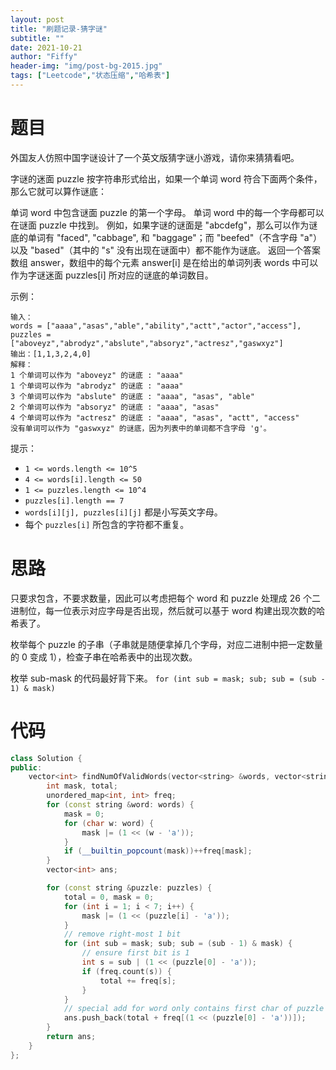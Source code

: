 ```yaml
---
layout: post
title: "刷题记录-猜字谜"
subtitle: ""
date: 2021-10-21
author: "Fiffy"
header-img: "img/post-bg-2015.jpg"
tags: ["Leetcode","状态压缩","哈希表"]
---
```


# 题目

外国友人仿照中国字谜设计了一个英文版猜字谜小游戏，请你来猜猜看吧。

字谜的迷面 puzzle 按字符串形式给出，如果一个单词 word 符合下面两个条件，那么它就可以算作谜底：

单词 word 中包含谜面 puzzle 的第一个字母。
单词 word 中的每一个字母都可以在谜面 puzzle 中找到。
例如，如果字谜的谜面是 "abcdefg"，那么可以作为谜底的单词有 "faced", "cabbage", 和 "baggage"；而 "beefed"（不含字母 "a"）以及 "based"（其中的 "s" 没有出现在谜面中）都不能作为谜底。
返回一个答案数组 answer，数组中的每个元素 answer[i] 是在给出的单词列表 words 中可以作为字谜迷面 puzzles[i] 所对应的谜底的单词数目。

 

示例：

```
输入：
words = ["aaaa","asas","able","ability","actt","actor","access"], 
puzzles = ["aboveyz","abrodyz","abslute","absoryz","actresz","gaswxyz"]
输出：[1,1,3,2,4,0]
解释：
1 个单词可以作为 "aboveyz" 的谜底 : "aaaa" 
1 个单词可以作为 "abrodyz" 的谜底 : "aaaa"
3 个单词可以作为 "abslute" 的谜底 : "aaaa", "asas", "able"
2 个单词可以作为 "absoryz" 的谜底 : "aaaa", "asas"
4 个单词可以作为 "actresz" 的谜底 : "aaaa", "asas", "actt", "access"
没有单词可以作为 "gaswxyz" 的谜底，因为列表中的单词都不含字母 'g'。
```


提示：

- `1 <= words.length <= 10^5`
- `4 <= words[i].length <= 50`
- `1 <= puzzles.length <= 10^4`
- `puzzles[i].length == 7`
- `words[i][j], puzzles[i][j]` 都是小写英文字母。
- 每个 `puzzles[i]` 所包含的字符都不重复。

# 思路

只要求包含，不要求数量，因此可以考虑把每个 word 和 puzzle 处理成 26 个二进制位，每一位表示对应字母是否出现，然后就可以基于 word 构建出现次数的哈希表了。

枚举每个 puzzle 的子串（子串就是随便拿掉几个字母，对应二进制中把一定数量的 0 变成 1），检查子串在哈希表中的出现次数。

枚举 sub-mask 的代码最好背下来。 `for (int sub = mask; sub; sub = (sub - 1) & mask) `

# 代码

```c++
class Solution {
public:
    vector<int> findNumOfValidWords(vector<string> &words, vector<string> &puzzles) {
        int mask, total;
        unordered_map<int, int> freq;
        for (const string &word: words) {
            mask = 0;
            for (char w: word) {
                mask |= (1 << (w - 'a'));
            }
            if (__builtin_popcount(mask))++freq[mask];
        }
        vector<int> ans;

        for (const string &puzzle: puzzles) {
            total = 0, mask = 0;
            for (int i = 1; i < 7; i++) {
                mask |= (1 << (puzzle[i] - 'a'));
            }
            // remove right-most 1 bit
            for (int sub = mask; sub; sub = (sub - 1) & mask) {
                // ensure first bit is 1
                int s = sub | (1 << (puzzle[0] - 'a'));
                if (freq.count(s)) {
                    total += freq[s];
                }
            }
            // special add for word only contains first char of puzzle
            ans.push_back(total + freq[(1 << (puzzle[0] - 'a'))]);
        }
        return ans;
    }
};
```

